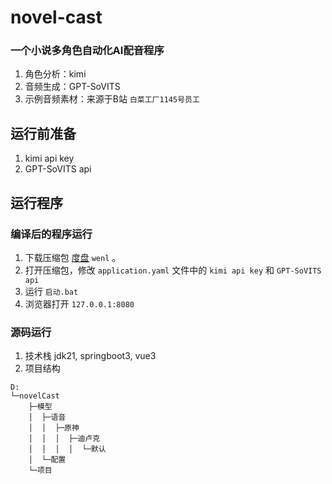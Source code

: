 # novel-cast
### 一个小说多角色自动化AI配音程序
1. 角色分析：kimi
2. 音频生成：GPT-SoVITS
3. 示例音频素材：来源于B站 `白菜工厂1145号员工`

## 运行前准备
1. kimi api key
2. GPT-SoVITS api

## 运行程序
### 编译后的程序运行
1. 下载压缩包 [度盘](https://pan.baidu.com/s/156fl5D0l7Z5Utq0f9YfDvg )  `wenl` 。
2. 打开压缩包，修改 `application.yaml` 文件中的 `kimi api key` 和 `GPT-SoVITS api`
3. 运行 `启动.bat`
4. 浏览器打开 `127.0.0.1:8080`


### 源码运行
1. 技术栈 
jdk21, springboot3, vue3
2. 项目结构
```
D:
└─novelCast
    ├─模型
    │  ├─语音
    │  │  ├─原神
    │  │  │  ├─迪卢克
    │  │  │  │  └─默认
    │  └─配置
    └─项目

```